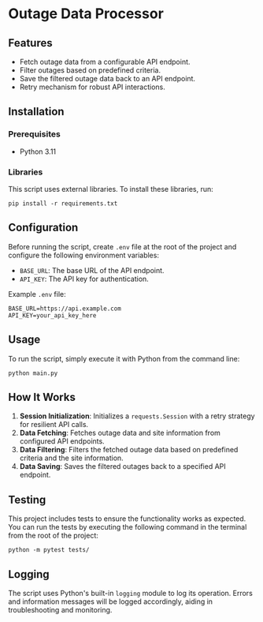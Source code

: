 # Outage Data Processor

## Features
- Fetch outage data from a configurable API endpoint.
- Filter outages based on predefined criteria.
- Save the filtered outage data back to an API endpoint.
- Retry mechanism for robust API interactions.

## Installation

### Prerequisites
- Python 3.11

### Libraries
This script uses external libraries. To install these libraries, run:
```
pip install -r requirements.txt
```

## Configuration
Before running the script, create `.env` file at the root of the project and configure the following environment variables:
- `BASE_URL`: The base URL of the API endpoint.
- `API_KEY`: The API key for authentication.

Example `.env` file:
```
BASE_URL=https://api.example.com
API_KEY=your_api_key_here
```

## Usage
To run the script, simply execute it with Python from the command line:
```
python main.py
```

## How It Works
1. **Session Initialization**: Initializes a `requests.Session` with a retry strategy for resilient API calls.
2. **Data Fetching**: Fetches outage data and site information from configured API endpoints.
3. **Data Filtering**: Filters the fetched outage data based on predefined criteria and the site information.
4. **Data Saving**: Saves the filtered outages back to a specified API endpoint.

## Testing

This project includes tests to ensure the functionality works as expected.  You can run the tests by executing the following command in the terminal from the root of the project:
```
python -m pytest tests/
```

## Logging
The script uses Python's built-in `logging` module to log its operation. Errors and information messages will be logged accordingly, aiding in troubleshooting and monitoring.

